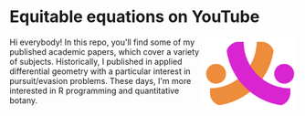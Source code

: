 # Equitable equations on YouTube
[<img src="logo_transparent.png" align="right" height="125" />](<https://www.youtube.com/c/EquitableEquations>)

Hi everybody! In this repo, you'll find some of my published academic papers, which cover a variety of subjects. Historically, I published in applied differential geometry with a particular interest in pursuit/evasion problems. These days, I'm more interested in R programming and quantitative botany. 


